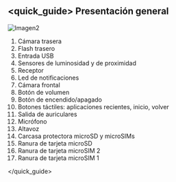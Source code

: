 ## <quick_guide> Presentación general

![Imagen2](http://static.energysistem.com/images/manuals/42509/55f2a6146e151.jpg)

1. Cámara trasera
2. Flash trasero
3. Entrada USB
4. Sensores de luminosidad y de proximidad
5. Receptor
6. Led de notificaciones
7. Cámara frontal
8. Botón de volumen
9. Botón de encendido/apagado
10. Botones táctiles: aplicaciones recientes, inicio, volver
11. Salida de auriculares
12. Micrófono
13. Altavoz
14. Carcasa protectora microSD y microSIMs
15. Ranura de tarjeta microSD
16. Ranura de tarjeta microSIM 2
17. Ranura de tarjeta microSIM 1


</quick_guide>
